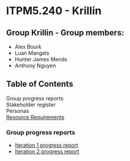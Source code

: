 # ITPM5.240 - Krillin

## Group Krillin - Group members:

* Alex Bourk
* Luan Mangels
* Hunter James Mends
* Anthony Nguyen


## Table of Contents
Group progress reports\
Stakeholder register\
Personas\
[Resource Requirements](https://github.com/AlexJohnBourk/ITPM5.240-Krillin/blob/main/Iteration%202/Resource%20Requirements.xlsx)

### Group progress reports
* [Iteration 1 progress report](https://github.com/AlexJohnBourk/ITPM5.240-Krillin/blob/main/Iteration%201/Progress%20Report%201%20-%20Krillin.docx)
* [Iteration 2 progress report](https://github.com/AJBEIT/ITPM5.240-Krillin/blob/main/Iteration%202/Progress%20Report%202%20-%20Krillin.docx)

